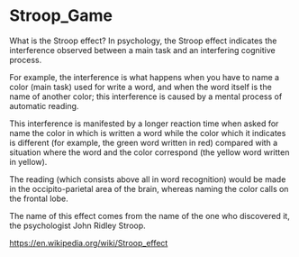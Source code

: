 # Stroop_Game
 
What is the Stroop effect?
In psychology, the Stroop effect indicates the interference observed between a main task and an interfering cognitive process.

For example, the interference is what happens when you have to name a color (main task) used for write a word, and when the word itself is the name of another color; this interference is caused by a mental process of automatic reading.

This interference is manifested by a longer reaction time when asked for name the color in which is written a word while the color which it indicates is different (for example, the green word written in red) compared with a situation where the word and the color correspond (the yellow word written in yellow).

The reading (which consists above all in word recognition) would be made in the occipito-parietal area of the brain, whereas naming the color calls on the frontal lobe.

The name of this effect comes from the name of the one who discovered it, the psychologist John Ridley Stroop.

https://en.wikipedia.org/wiki/Stroop_effect
